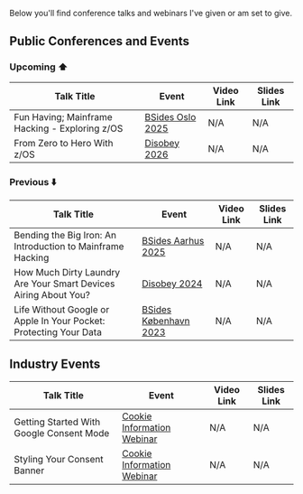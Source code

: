 Below you'll find conference talks and webinars I've given or am set to give.

## Public Conferences and Events

### Upcoming :arrow_up:

| Talk Title | Event | Video Link | Slides Link |
|------------|-------|------------|-------------|
| Fun Having; Mainframe Hacking - Exploring z/OS | [BSides Oslo 2025](https://bsidesoslo.no/) | N/A | N/A |
| From Zero to Hero With z/OS | [Disobey 2026](https://disobey.fi/2026) | N/A | N/A |

### Previous :arrow_down:

| Talk Title | Event | Video Link | Slides Link |
|------------|-------|------------|-------------|
| Bending the Big Iron: An Introduction to Mainframe Hacking | [BSides Aarhus 2025](https://bsidesaarhus.dk/) | N/A | N/A |
| How Much Dirty Laundry Are Your Smart Devices Airing About You? | [Disobey 2024](https://disobey.fi/2024/) | N/A | N/A |
| Life Without Google or Apple In Your Pocket: Protecting Your Data | [BSides København 2023](https://2023.bsideskbh.dk/) | N/A | N/A |

## Industry Events

| Talk Title | Event | Video Link | Slides Link |
|------------|-------|------------|-------------|
| Getting Started With Google Consent Mode | [Cookie Information Webinar](https://webinar.cookieinformation.com/) | N/A | N/A |
| Styling Your Consent Banner | [Cookie Information Webinar](https://webinar.cookieinformation.com/) | N/A | N/A |


